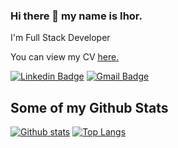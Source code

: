 ### Hi there 👋 my name is Ihor.
<p align='left'>I'm Full Stack Developer</p><p align='left'> You can view my CV <a href='https://igoravd.github.io/CV/' target=_blank><u>here</u>.</a></p>

[![Linkedin Badge](https://img.shields.io/badge/IhorAvdiunin-0072b1?style=flat&logo=Linkedin&logoColor=white&link=https://www.linkedin.com/in/ihor-avdiunin-8b4ba9225/)](https://www.linkedin.com/in/ihor-avdiunin-8b4ba9225/)
[![Gmail Badge](https://img.shields.io/badge/-igor.avdiunin@gmail.com-c14438?style=flat&logo=Gmail&logoColor=white&link=mailto:igor.avdiunin@gmail.com)](mailto:igor.avdiunin@gmail.com) 

## Some of my Github Stats
[![Github stats](https://github-readme-stats.vercel.app/api?username=IgorAvd&show_icons=true&include_all_commits=true)](https://github.com/IgorAvd/github-readme-stats)
[![Top Langs](https://github-readme-stats.vercel.app/api/top-langs/?username=IgorAvd&layout=compact)](https://github.com/IgorAvd/github-readme-stats)



<!--
**IgorAvd/IgorAvd** is a ✨ _special_ ✨ repository because its `README.md` (this file) appears on your GitHub profile.

Here are some ideas to get you started:

- 🔭 I’m currently working on ...
- 🌱 I’m currently learning ...
- 👯 I’m looking to collaborate on ...
- 🤔 I’m looking for help with ...
- 💬 Ask me about ...
- 📫 How to reach me: ...
- 😄 Pronouns: ...
- ⚡ Fun fact: ...
-->
